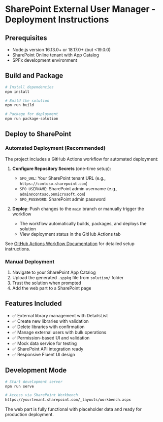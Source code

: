 # SharePoint External User Manager - Deployment Instructions

## Prerequisites
- Node.js version 16.13.0+ or 18.17.0+ (but <19.0.0)
- SharePoint Online tenant with App Catalog
- SPFx development environment

## Build and Package
```bash
# Install dependencies
npm install

# Build the solution
npm run build

# Package for deployment
npm run package-solution
```

## Deploy to SharePoint

### Automated Deployment (Recommended)
The project includes a GitHub Actions workflow for automated deployment:

1. **Configure Repository Secrets** (one-time setup):
   - `SPO_URL`: Your SharePoint tenant URL (e.g., `https://contoso.sharepoint.com`)
   - `SPO_USERNAME`: SharePoint admin username (e.g., `admin@contoso.onmicrosoft.com`)
   - `SPO_PASSWORD`: SharePoint admin password

2. **Deploy**: Push changes to the `main` branch or manually trigger the workflow
   - The workflow automatically builds, packages, and deploys the solution
   - View deployment status in the GitHub Actions tab

See [GitHub Actions Workflow Documentation](.github/workflows/README.md) for detailed setup instructions.

### Manual Deployment
1. Navigate to your SharePoint App Catalog
2. Upload the generated `.sppkg` file from `solution/` folder
3. Trust the solution when prompted
4. Add the web part to a SharePoint page

## Features Included
- ✅ External library management with DetailsList
- ✅ Create new libraries with validation
- ✅ Delete libraries with confirmation
- ✅ Manage external users with bulk operations
- ✅ Permission-based UI and validation
- ✅ Mock data service for testing
- ✅ SharePoint API integration ready
- ✅ Responsive Fluent UI design

## Development Mode
```bash
# Start development server
npm run serve

# Access via SharePoint Workbench
https://yourtenant.sharepoint.com/_layouts/workbench.aspx
```

The web part is fully functional with placeholder data and ready for production deployment.
